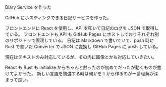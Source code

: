 Diary Service を作った

GitHub にホスティングできる日記サービスを作った。

フロントエンドに React を使用し、API を叩いて日記のログを JSON で取得している。
フロントエンドも API も GitHub Pages にホストしておりそれぞれ別のリポジトリで管理している。
日記は Markdown で書いていて、push 時に Rust で書いた Converter で JSON に変換し GitHub Pages に push している。

現在はテキストのみ対応しているが、その内に画像とかも対応していきたい。

React も Rust も initialize からちゃんと触ったのが初めてだったが動くものが書けてよかった。
新しい言語を勉強する時は何かを１から作るのが一番理解が深まって良い。
